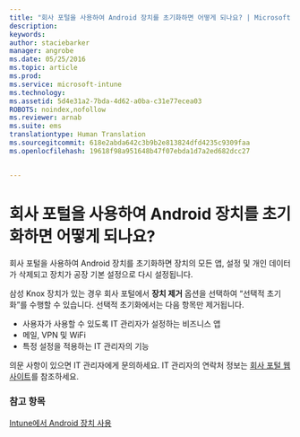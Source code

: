 ```yaml
---
title: "회사 포털을 사용하여 Android 장치를 초기화하면 어떻게 되나요? | Microsoft Intune"
description: 
keywords: 
author: staciebarker
manager: angrobe
ms.date: 05/25/2016
ms.topic: article
ms.prod: 
ms.service: microsoft-intune
ms.technology: 
ms.assetid: 5d4e31a2-7bda-4d62-a0ba-c31e77ecea03
ROBOTS: noindex,nofollow
ms.reviewer: arnab
ms.suite: ems
translationtype: Human Translation
ms.sourcegitcommit: 618e2abda642c3b9b2e813824dfd4235c9309faa
ms.openlocfilehash: 19618f98a951648b47f07ebda1d7a2ed682dcc27


---
```



# 회사 포털을 사용하여 Android 장치를 초기화하면 어떻게 되나요?

회사 포털을 사용하여 Android 장치를 초기화하면 장치의 모든 앱, 설정 및 개인 데이터가 삭제되고 장치가 공장 기본 설정으로 다시 설정됩니다.

삼성 Knox 장치가 있는 경우 회사 포털에서 **장치 제거** 옵션을 선택하여 “선택적 초기화”를 수행할 수 있습니다. 선택적 초기화에서는 다음 항목만 제거됩니다.

- 사용자가 사용할 수 있도록 IT 관리자가 설정하는 비즈니스 앱
- 메일, VPN 및 WiFi
- 특정 설정을 적용하는 IT 관리자의 기능

의문 사항이 있으면 IT 관리자에게 문의하세요. IT 관리자의 연락처 정보는 [회사 포털 웹 사이트](http://portal.manage.microsoft.com)를 참조하세요.

### 참고 항목
[Intune에서 Android 장치 사용](using-your-android-device-with-intune.md)



<!--HONumber=Jul16_HO4-->


